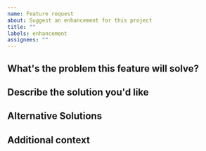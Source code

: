 ```yaml
---
name: Feature request
about: Suggest an enhancement for this project
title: ""
labels: enhancement
assignees: ""
---
```


## What's the problem this feature will solve?

<!-- What are you trying to do, that you are unable to achieve with tox as it currently stands? -->

## Describe the solution you'd like

<!-- Clear and concise description of what you want to happen. -->

<!-- Provide examples of real world use cases that this would enable and how it solves the problem described above. -->

## Alternative Solutions

<!-- Have you tried to workaround the problem using tox or other tools? Or a different approach to solving this issue?
Please elaborate here. -->

## Additional context

<!-- Add any other context, links, etc. about the feature here. -->
